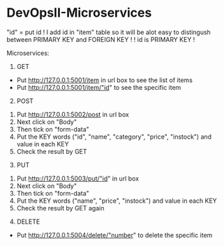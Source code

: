 # DevOpsII-Microservices
"id" = put id
! I add id in "item" table so it will be alot easy to distingush between PRIMARY KEY and FOREIGN KEY !
! id is PRIMARY KEY !

Microservices:
1. GET
- Put http://127.0.0.1:5001/item in url box to see the list of items
- Put http://127.0.0.1:5001/item/"id" to see the specific item

2. POST
1) Put http://127.0.0.1:5002/post in url box 
2) Next click on "Body"
3) Then tick on "form-data"
4) Put the KEY words ("id", "name", "category", "price", "instock") and value in each KEY
5) Check the result by GET

3. PUT
1) Put http://127.0.0.1:5003/put/"id" in url box 
2) Next click on "Body"
3) Then tick on "form-data"
4) Put the KEY words ("name", "price", "instock") and value in each KEY
5) Check the result by GET again

4. DELETE
- Put http://127.0.0.1:5004/delete/"number" to delete the specific item

